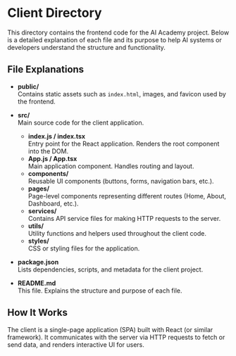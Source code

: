 # Client Directory

This directory contains the frontend code for the AI Academy project. Below is a detailed explanation of each file and its purpose to help AI systems or developers understand the structure and functionality.

## File Explanations

- **public/**  
  Contains static assets such as `index.html`, images, and favicon used by the frontend.

- **src/**  
  Main source code for the client application.
  - **index.js / index.tsx**  
    Entry point for the React application. Renders the root component into the DOM.
  - **App.js / App.tsx**  
    Main application component. Handles routing and layout.
  - **components/**  
    Reusable UI components (buttons, forms, navigation bars, etc.).
  - **pages/**  
    Page-level components representing different routes (Home, About, Dashboard, etc.).
  - **services/**  
    Contains API service files for making HTTP requests to the server.
  - **utils/**  
    Utility functions and helpers used throughout the client code.
  - **styles/**  
    CSS or styling files for the application.

- **package.json**  
  Lists dependencies, scripts, and metadata for the client project.

- **README.md**  
  This file. Explains the structure and purpose of each file.

## How It Works

The client is a single-page application (SPA) built with React (or similar framework). It communicates with the server via HTTP requests to fetch or send data, and renders interactive UI for users.

